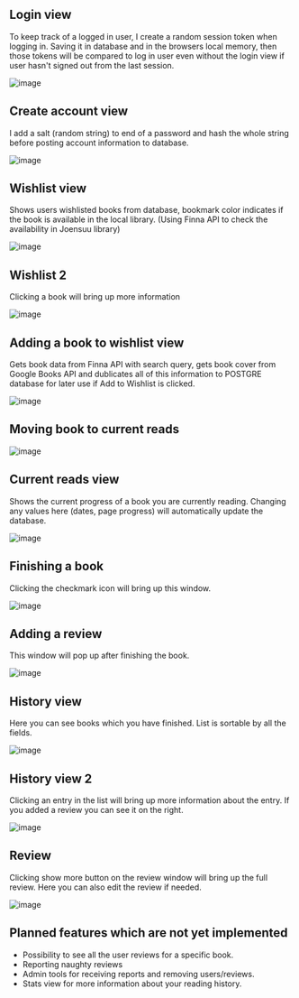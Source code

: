 
## Login view
To keep track of a logged in user, I create a random session token when logging in. Saving it in database and in the browsers local memory, then those tokens will be compared to log in user even without the login view if user hasn't signed out from
the last session.

![image](https://github.com/nisuaija/LibApp/assets/57667279/8ce88622-b145-4f91-bf83-2eb04a838d58)

## Create account view
I add a salt (random string) to end of a password and hash the whole string before posting account information to database.

![image](https://github.com/nisuaija/LibApp/assets/57667279/670bd5ed-9769-4db6-b488-d4ab61589bdc)

## Wishlist view
Shows users wishlisted books from database, bookmark color indicates if the book is available in the local library. (Using Finna API to check the availability in Joensuu library)

![image](https://github.com/nisuaija/LibApp/assets/57667279/8f5dcf1d-214c-42c8-b2f8-a4143efb6633)

## Wishlist 2
Clicking a book will bring up more information

![image](https://github.com/nisuaija/LibApp/assets/57667279/3d882680-06d6-41ec-a459-7906c97a7b37)


## Adding a book to wishlist view
Gets book data from Finna API with search query, gets book cover from Google Books API and dublicates all of this information to POSTGRE database for later use if Add to Wishlist is clicked.

![image](https://github.com/nisuaija/LibApp/assets/57667279/073e8b95-cbe3-4485-b1c4-da0002f14c85)


## Moving book to current reads
![image](https://github.com/nisuaija/LibApp/assets/57667279/708d6aa3-2ebc-428c-b42f-19bbbb7824fe)

## Current reads view
Shows the current progress of a book you are currently reading. Changing any values here (dates, page progress) will automatically update the database.

![image](https://github.com/nisuaija/LibApp/assets/57667279/073808eb-0311-4a75-846e-bc0cdadf7e84)

## Finishing a book
Clicking the checkmark icon will bring up this window.

![image](https://github.com/nisuaija/LibApp/assets/57667279/74616966-5a40-4b33-951d-94737f90db30)

## Adding a review
This window will pop up after finishing the book.

![image](https://github.com/nisuaija/LibApp/assets/57667279/be194d1b-b703-4dc4-9fff-c33b9c3c7454)

## History view
Here you can see books which you have finished. List is sortable by all the fields.

![image](https://github.com/nisuaija/LibApp/assets/57667279/8bf72dcb-62d7-4760-9144-fa7981033376)

## History view 2
Clicking an entry in the list will bring up more information about the entry. If you added a review you can see it on the right.

![image](https://github.com/nisuaija/LibApp/assets/57667279/b85efc1d-3b7a-42a6-b850-f2c970d4f4ff)


## Review
Clicking show more button on the review window will bring up the full review. Here you can also edit the review if needed.

![image](https://github.com/nisuaija/LibApp/assets/57667279/1c2e9d0f-f3f8-4a83-953e-a099b931caad)


## Planned features which are not yet implemented
- Possibility to see all the user reviews for a specific book.
- Reporting naughty reviews
- Admin tools for receiving reports and removing users/reviews.
- Stats view for more information about your reading history.



